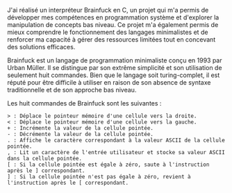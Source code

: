 J'ai réalisé un interpréteur Brainfuck en C, un projet qui m'a permis de développer mes compétences en programmation système et d'explorer la manipulation de concepts bas niveau. Ce projet m'a également permis de mieux comprendre le fonctionnement des langages minimalistes et de renforcer ma capacité à gérer des ressources limitées tout en concevant des solutions efficaces.

Brainfuck est un langage de programmation minimaliste conçu en 1993 par Urban Müller. Il se distingue par son extrême simplicité et son utilisation de seulement huit commandes. Bien que le langage soit turing-complet, il est réputé pour être difficile à utiliser en raison de son absence de syntaxe traditionnelle et de son approche bas niveau.

Les huit commandes de Brainfuck sont les suivantes :

    > : Déplace le pointeur mémoire d'une cellule vers la droite.
    < : Déplace le pointeur mémoire d'une cellule vers la gauche.
    + : Incrémente la valeur de la cellule pointée.
    - : Décrémente la valeur de la cellule pointée.
    . : Affiche le caractère correspondant à la valeur ASCII de la cellule pointée.
    , : Lit un caractère de l'entrée utilisateur et stocke sa valeur ASCII dans la cellule pointée.
    [ : Si la cellule pointée est égale à zéro, saute à l'instruction après le ] correspondant.
    ] : Si la cellule pointée n'est pas égale à zéro, revient à l'instruction après le [ correspondant.
